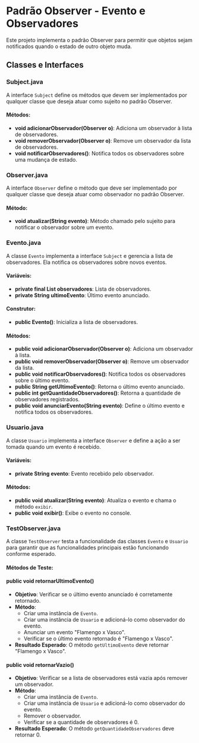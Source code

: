 # Padrão Observer - Evento e Observadores
Este projeto implementa o padrão Observer para permitir que objetos sejam notificados quando o estado de outro objeto muda.

## Classes e Interfaces

### Subject.java

A interface `Subject` define os métodos que devem ser implementados por qualquer classe que deseja atuar como sujeito no padrão Observer.

#### Métodos:

-   **void adicionarObservador(Observer o)**: Adiciona um observador à lista de observadores.
-   **void removerObservador(Observer o)**: Remove um observador da lista de observadores.
-   **void notificarObservadores()**: Notifica todos os observadores sobre uma mudança de estado.

### Observer.java

A interface `Observer` define o método que deve ser implementado por qualquer classe que deseja atuar como observador no padrão Observer.

#### Método:

-   **void atualizar(String evento)**: Método chamado pelo sujeito para notificar o observador sobre um evento.

### Evento.java

A classe `Evento` implementa a interface `Subject` e gerencia a lista de observadores. Ela notifica os observadores sobre novos eventos.

#### Variáveis:

-   **private final List<Observer> observadores**: Lista de observadores.
-   **private String ultimoEvento**: Último evento anunciado.

#### Construtor:

-   **public Evento()**: Inicializa a lista de observadores.

#### Métodos:

-   **public void adicionarObservador(Observer o)**: Adiciona um observador à lista.
-   **public void removerObservador(Observer o)**: Remove um observador da lista.
-   **public void notificarObservadores()**: Notifica todos os observadores sobre o último evento.
-   **public String getUltimoEvento()**: Retorna o último evento anunciado.
-   **public int getQuantidadeObservadores()**: Retorna a quantidade de observadores registrados.
-   **public void anunciarEvento(String evento)**: Define o último evento e notifica todos os observadores.

### Usuario.java

A classe `Usuario` implementa a interface `Observer` e define a ação a ser tomada quando um evento é recebido.

#### Variáveis:

-   **private String evento**: Evento recebido pelo observador.

#### Métodos:

-   **public void atualizar(String evento)**: Atualiza o evento e chama o método `exibir`.
-   **public void exibir()**: Exibe o evento no console.

### TestObserver.java

A classe `TestObserver` testa a funcionalidade das classes `Evento` e `Usuario` para garantir que as funcionalidades principais estão funcionando conforme esperado.

#### Métodos de Teste:

#### public void retornarUltimoEvento()

-   **Objetivo**: Verificar se o último evento anunciado é corretamente retornado.
-   **Método**:
    -   Criar uma instância de `Evento`.
    -   Criar uma instância de `Usuario` e adicioná-lo como observador do evento.
    -   Anunciar um evento "Flamengo x Vasco".
    -   Verificar se o último evento retornado é "Flamengo x Vasco".
-   **Resultado Esperado**: O método `getUltimoEvento` deve retornar "Flamengo x Vasco".

#### public void retornarVazio()

-   **Objetivo**: Verificar se a lista de observadores está vazia após remover um observador.
-   **Método**:
    -   Criar uma instância de `Evento`.
    -   Criar uma instância de `Usuario` e adicioná-lo como observador do evento.
    -   Remover o observador.
    -   Verificar se a quantidade de observadores é 0.
-   **Resultado Esperado**: O método `getQuantidadeObservadores` deve retornar 0.
